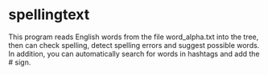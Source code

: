 # spellingtext
This program reads English words from the file word_alpha.txt into the tree, then can check spelling, detect spelling errors and suggest possible words. 
In addition, you can automatically search for words in hashtags and add the # sign.
